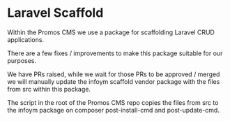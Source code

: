 # Laravel Scaffold

Within the Promos CMS we use a package for scaffolding Laravel CRUD applications.

There are a few fixes / improvements to make this package suitable for our purposes.

We have PRs raised, while we wait for those PRs to be approved / merged we will manually update the
infoym scaffold vendor package with the files from src within this package.

The script in the root of the Promos CMS repo copies the files from src to the infoym package
on composer post-install-cmd and post-update-cmd.
